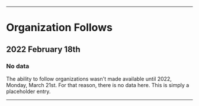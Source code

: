 
***

# Organization Follows

## 2022 February 18th

### No data

The ability to follow organizations wasn't made available until 2022, Monday, March 21st. For that reason, there is no data here. This is simply a placeholder entry.

***
